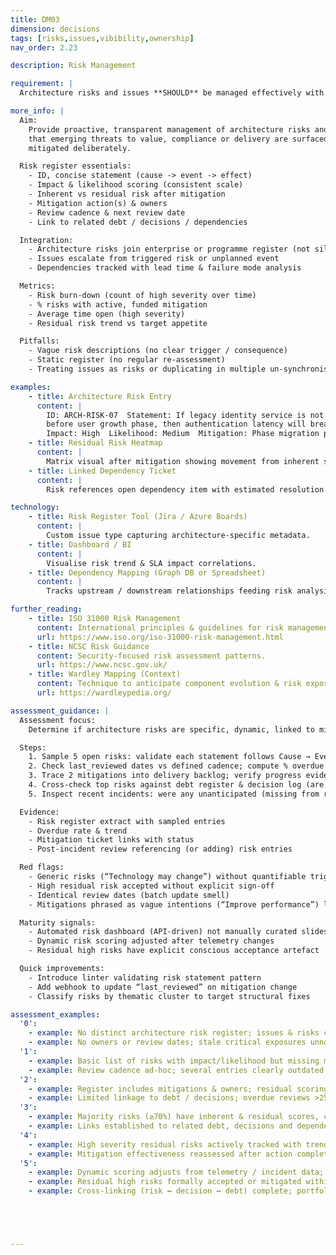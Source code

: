 ```yaml
---
title: DM03
dimension: decisions
tags: [risks,issues,vibibility,ownership]
nav_order: 2.23

description: Risk Management

requirement: |
  Architecture risks and issues **SHOULD** be managed effectively with the appropriate level of visibility and ownership.

more_info: |
  Aim:
    Provide proactive, transparent management of architecture risks and issues so
    that emerging threats to value, compliance or delivery are surfaced early and
    mitigated deliberately.

  Risk register essentials:
    - ID, concise statement (cause -> event -> effect)
    - Impact & likelihood scoring (consistent scale)
    - Inherent vs residual risk after mitigation
    - Mitigation action(s) & owners
    - Review cadence & next review date
    - Link to related debt / decisions / dependencies

  Integration:
    - Architecture risks join enterprise or programme register (not siloed)
    - Issues escalate from triggered risk or unplanned event
    - Dependencies tracked with lead time & failure mode analysis

  Metrics:
    - Risk burn-down (count of high severity over time)
    - % risks with active, funded mitigation
    - Average time open (high severity)
    - Residual risk trend vs target appetite

  Pitfalls:
    - Vague risk descriptions (no clear trigger / consequence)
    - Static register (no regular re-assessment)
    - Treating issues as risks or duplicating in multiple un-synchronised logs

examples: 
    - title: Architecture Risk Entry
      content: |
        ID: ARCH-RISK-07  Statement: If legacy identity service is not replaced
        before user growth phase, then authentication latency will breach SLA.
        Impact: High  Likelihood: Medium  Mitigation: Phase migration plan.
    - title: Residual Risk Heatmap
      content: |
        Matrix visual after mitigation showing movement from inherent scoring.
    - title: Linked Dependency Ticket
      content: |
        Risk references open dependency item with estimated resolution date.

technology:
    - title: Risk Register Tool (Jira / Azure Boards)
      content: |
        Custom issue type capturing architecture-specific metadata.
    - title: Dashboard / BI
      content: |
        Visualise risk trend & SLA impact correlations.
    - title: Dependency Mapping (Graph DB or Spreadsheet)
      content: |
        Tracks upstream / downstream relationships feeding risk analysis.

further_reading:
    - title: ISO 31000 Risk Management
      content: International principles & guidelines for risk management.
      url: https://www.iso.org/iso-31000-risk-management.html
    - title: NCSC Risk Guidance
      content: Security-focused risk assessment patterns.
      url: https://www.ncsc.gov.uk/
    - title: Wardley Mapping (Context)
      content: Technique to anticipate component evolution & risk exposure.
      url: https://wardleypedia.org/

assessment_guidance: |
  Assessment focus:
    Determine if architecture risks are specific, dynamic, linked to mitigations & decisions, and proportionally addressed.

  Steps:
    1. Sample 5 open risks: validate each statement follows Cause → Event → Impact clarity and has both inherent and residual scoring.
    2. Check last_reviewed dates vs defined cadence; compute % overdue.
    3. Trace 2 mitigations into delivery backlog; verify progress evidence & effectiveness reassessment.
    4. Cross-check top risks against debt register & decision log (are relationships captured?).
    5. Inspect recent incidents: were any unanticipated (missing from register) → indicates detection gap.

  Evidence:
    - Risk register extract with sampled entries
    - Overdue rate & trend
    - Mitigation ticket links with status
    - Post-incident review referencing (or adding) risk entries

  Red flags:
    - Generic risks (“Technology may change”) without quantifiable trigger
    - High residual risk accepted without explicit sign-off
    - Identical review dates (batch update smell)
    - Mitigations phrased as vague intentions (“Improve performance”) lacking actions

  Maturity signals:
    - Automated risk dashboard (API-driven) not manually curated slides
    - Dynamic risk scoring adjusted after telemetry changes
    - Residual high risks have explicit conscious acceptance artefact

  Quick improvements:
    - Introduce linter validating risk statement pattern
    - Add webhook to update “last_reviewed” on mitigation change
    - Classify risks by thematic cluster to target structural fixes

assessment_examples:
  '0':
    - example: No distinct architecture risk register; issues & risks conflated; vague entries ("technology may fail").
    - example: No owners or review dates; stale critical exposures unnoticed.
  '1':
    - example: Basic list of risks with impact/likelihood but missing mitigation detail & residual scoring.
    - example: Review cadence ad‑hoc; several entries clearly outdated.
  '2':
    - example: Register includes mitigations & owners; residual scoring inconsistent or absent for many.
    - example: Limited linkage to debt / decisions; overdue reviews >25%.
  '3':
    - example: Majority risks (≥70%) have inherent & residual scores, clear mitigation actions and next review dates.
    - example: Links established to related debt, decisions and dependencies; overdue <20%.
  '4':
    - example: High severity residual risks actively tracked with trend metrics; overdue reviews <10%.
    - example: Mitigation effectiveness reassessed after action completion; dashboard automated.
  '5':
    - example: Dynamic scoring adjusts from telemetry / incident data; predictive indicators feed register.
    - example: Residual high risks formally accepted or mitigated within defined SLA; overdue <5%.
    - example: Cross-linking (risk ↔ decision ↔ debt) complete; portfolio heatmaps drive strategic remediation.





---
```

